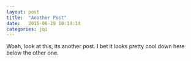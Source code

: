 ```yaml
---
layout: post
title:  "Another Post"
date:   2015-06-28 18:14:14
categories: jqi
---
```


Woah, look at this, its another post. I bet it looks pretty cool down here below the other one.
